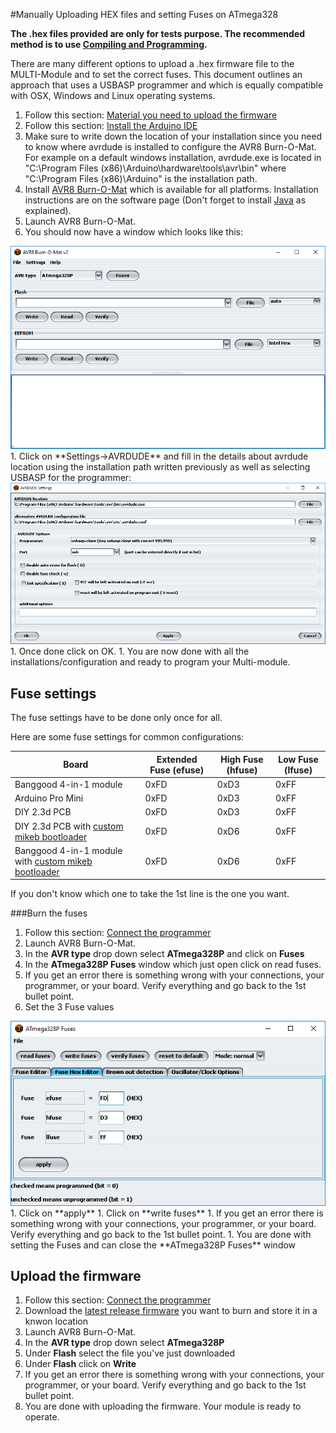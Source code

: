 #Manually Uploading HEX files and setting Fuses on ATmega328


**The .hex files provided are only for tests purpose. The recommended method is to use [Compiling and Programming](Compiling.md).**

There are many different options to upload a .hex firmware file to the MULTI-Module and to set the correct fuses.  This document outlines an approach that uses a USBASP programmer and which is equally compatible with OSX, Windows and Linux operating systems.

1. Follow this section: [Material you need to upload the firmware](https://github.com/pascallanger/DIY-Multiprotocol-TX-Module/blob/master/docs/Compiling.md#material-you-need-to-upload-the-firmware)
1. Follow this section: [Install the Arduino IDE](https://github.com/pascallanger/DIY-Multiprotocol-TX-Module/blob/master/docs/Compiling.md#install-the-arduino-ide-and-the-multiprotocol-project-firmware)
1. Make sure to write down the location of your installation since you need to know where avrdude is installed to configure the AVR8 Burn-O-Mat. For example on a default windows installation, avrdude.exe is located in "C:\Program Files (x86)\Arduino\hardware\tools\avr\bin" where "C:\Program Files (x86)\Arduino" is the installation path.
1. Install [AVR8 Burn-O-Mat](http://avr8-burn-o-mat.brischalle.de/avr8_burn_o_mat_avrdude_gui_en.php) which is available for all platforms. Installation instructions are on the software page (Don't forget to install [Java](http://java.sun.com/javase/downloads) as explained).
1. Launch AVR8 Burn-O-Mat.
1. You should now have a window which looks like this: 
  <img src="images/AVR8BurnOMat-main.png" />
1. Click on **Settings->AVRDUDE** and fill in the details about avrdude location using the installation path written previously as well as selecting USBASP for the programmer: 
  <img src="images/AVR8BurnOMat-settings.png" />
1. Once done click on OK.
1. You are now done with all the installations/configuration and ready to program your Multi-module.

## Fuse settings
The fuse settings have to be done only once for all.

Here are some fuse settings for common configurations:

Board|Extended Fuse (efuse)|High Fuse (hfuse)|Low Fuse (lfuse)
-----|--------|---------|-------------
Banggood 4-in-1 module |0xFD|0xD3|0xFF
Arduino Pro Mini |0xFD|0xD3|0xFF
DIY 2.3d PCB |0xFD|0xD3|0xFF
DIY 2.3d PCB with [custom mikeb bootloader](Advanced_ATmega_Serial_Uploader.md) |0xFD|0xD6|0xFF
Banggood 4-in-1 module with [custom mikeb bootloader](Advanced_ATmega_Serial_Uploader.md) |0xFD|0xD6|0xFF

If you don't know which one to take the 1st line is the one you want.

###Burn the fuses
1. Follow this section: [Connect the programmer](https://github.com/pascallanger/DIY-Multiprotocol-TX-Module/blob/master/docs/Compiling.md#connect-the-programmer)
1. Launch AVR8 Burn-O-Mat.
1. In the **AVR type** drop down select **ATmega328P** and click on **Fuses**
1. In the **ATmega328P Fuses** window which just open click on read fuses.
1. If you get an error there is something wrong with your connections, your programmer, or your board. Verify everything and go back to the 1st bullet point.
1. Set the 3 Fuse values
  <img src="images/AVR8BurnOMat-fuses.png" />
1. Click on **apply**
1. Click on **write fuses**
1. If you get an error there is something wrong with your connections, your programmer, or your board. Verify everything and go back to the 1st bullet point.
1. You are done with setting the Fuses and can close the **ATmega328P Fuses** window

## Upload the firmware
1. Follow this section: [Connect the programmer](https://github.com/pascallanger/DIY-Multiprotocol-TX-Module/blob/master/docs/Compiling.md#connect-the-programmer)
1. Download the [latest release firmware](https://github.com/pascallanger/DIY-Multiprotocol-TX-Module/releases) you want to burn and store it in a knwon location
1. Launch AVR8 Burn-O-Mat.
1. In the **AVR type** drop down select **ATmega328P**
1. Under **Flash** select the file you've just downloaded
1. Under **Flash** click on **Write**
1. If you get an error there is something wrong with your connections, your programmer, or your board. Verify everything and go back to the 1st bullet point.
1. You are done with uploading the firmware. Your module is ready to operate.
